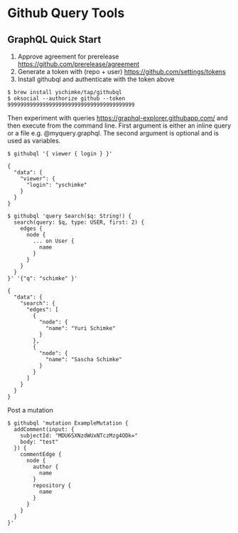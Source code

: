 # Github Query Tools

## GraphQL Quick Start

1. Approve agreement for prerelease https://github.com/prerelease/agreement
2. Generate a token with (repo + user) https://github.com/settings/tokens 
3. Install githubql and authenticate with the token above 

```
$ brew install yschimke/tap/githubql
$ oksocial --authorize github --token 9999999999999999999999999999999999999999
```

Then experiment with queries https://graphql-explorer.githubapp.com/ and then execute from the command line.
First argument is either an inline query or a file e.g. @myquery.graphql.  The second argument is optional and is used as variables.

```
$ githubql '{ viewer { login } }'

{
  "data": {
    "viewer": {
      "login": "yschimke"
    }
  }
}
```

```
$ githubql 'query Search($q: String!) {
  search(query: $q, type: USER, first: 2) {
    edges {
      node {
        ... on User {
          name
        }
      }
    }
  }
}' '{"q": "schimke" }'

{
  "data": {
    "search": {
      "edges": [
        {
          "node": {
            "name": "Yuri Schimke"
          }
        },
        {
          "node": {
            "name": "Sascha Schimke"
          }
        }
      ]
    }
  }
}
```

Post a mutation

```
$ githubql 'mutation ExampleMutation {
  addComment(input: {
    subjectId: "MDU6SXNzdWUxNTczMzg4ODk=" 
    body: "test"
  }) {
    commentEdge {
      node {
        author {
          name
        }
        repository {
          name
        }
      }
    }
  }
}'
```
